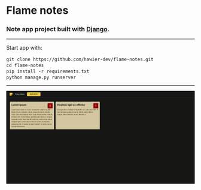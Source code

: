 # Flame notes
### Note app project built with [Django](https://www.djangoproject.com/).
___________________
Start app with: 
```
git clone https://github.com/hawier-dev/flame-notes.git
cd flame-notes
pip install -r requirements.txt
python manage.py runserver
```
___________________
![Screenshot](https://github.com/hawier-dev/flame-notes/blob/main/screenshot.png)
